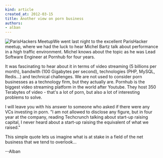 ```yaml
---
kind: article 
created_at: 2012-03-15
title: Another view on porn business
authors:
- alban
---
```


![ParisHackers Meetup](/assets/images/porn.jpg "ParisHackers Meetup")We went last night to the excellent ParisHacker meetup, where we had the luck to hear Michel Bartz talk about performance in a high traffic environment. Michel knows about the topic as he was Lead Software Engineer at Pornhub for four years. 

It was fascinating to hear about it in terms of video streaming (5 billions per month), bandwith (100 Gigabytes per second), technologies (PHP, MySQL, Redis...) and technical challenges. We are not used to consider porn businesses as a technology firm, but they actually are. Pornhub is the biggest video streaming platform in the world after Youtube. They host 350 Terabytes of video - that's a lot of porn, but also a lot of interesting problems to solve.  

I will leave you with his answer to someone who asked if there were any VCs investing in porn. "I am not allowed to disclose any figure, but in four year at the company, reading Techcrunch talking about start-up raising capital, I never heard about a start-up raising the equivalent of what we raised."

This simple quote lets us imagine what is at stake in a field of the net business that we tend to overlook...

--Alban
